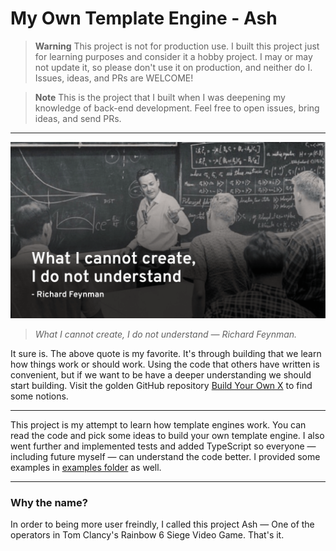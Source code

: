 # My Own Template Engine - Ash

> **Warning**
> This project is not for production use. I built this project just for
> learning purposes and consider it a hobby project. I may or may not update
> it, so please don't use it on production, and neither do I. Issues, ideas,
> and PRs are WELCOME!

> **Note**
> This is the project that I built when I was deepening my knowledge of
> back-end development. Feel free to open issues, bring ideas, and send PRs.

---

[![Banner](https://github.com/amirhoseinsalimi/ash-template-engine/blob/master/feynman.png)](https://github.com/amirhoseinsalimi/ash-template-engine)

> _What I cannot create, I do not understand — Richard Feynman._

It sure is. The above quote is my favorite. It's through building that we learn
how things work or should work. Using the code that others have written is
convenient, but if we want to be have a deeper understanding we should start
building. Visit the golden GitHub repository
[Build Your Own X](https://github.com/codecrafters-io/build-your-own-x) to find
some notions.

---

This project is my attempt to learn how template engines work. You can read
the code and pick some ideas to build your own template engine. I also went
further and implemented tests and added TypeScript so everyone — including
future myself — can understand the code better. I provided some examples in
[examples folder](https://github.com/amirhoseinsalimi/ash-template-engine/tree/master/examples)
as well.

---

### Why the name?
In order to being more user freindly, I called this project Ash — One of the 
operators in Tom Clancy's Rainbow 6 Siege Video Game. That's it.
